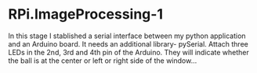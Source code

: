 # RPi.ImageProcessing-1

In this stage I stablished a serial interface between my python application and an Arduino board. It needs an additional library- pySerial. Attach three LEDs in the 2nd, 3rd and 4th pin of the Arduino. They will indicate whether the ball is at the center or left or right side of the window...
